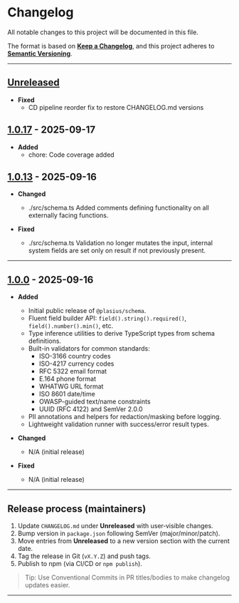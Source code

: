 
# Changelog

All notable changes to this project will be documented in this file.

The format is based on **[Keep a Changelog](https://keepachangelog.com/en/1.1.0/)**, and this project adheres to **[Semantic Versioning](https://semver.org/spec/v2.0.0.html)**.

---

## [Unreleased]

- **Fixed**
  - CD pipeline reorder fix to restore CHANGELOG.md versions

## [1.0.17] - 2025-09-17

- **Added**
  - chore: Code coverage added

## [1.0.13] - 2025-09-16

- **Changed**
  - ./src/schema.ts Added comments defining functionality on all externally facing functions.

- **Fixed**
  - ./src/schema.ts Validation no longer mutates the input, internal system fields are set only on result if not previously present.

---

## [1.0.0] - 2025-09-16

- **Added**
  - Initial public release of `@plasius/schema`.
  - Fluent field builder API: `field().string().required()`, `field().number().min()`, etc.
  - Type inference utilities to derive TypeScript types from schema definitions.
  - Built-in validators for common standards:
    - ISO-3166 country codes
    - ISO-4217 currency codes
    - RFC 5322 email format
    - E.164 phone format
    - WHATWG URL format
    - ISO 8601 date/time
    - OWASP-guided text/name constraints
    - UUID (RFC 4122) and SemVer 2.0.0
  - PII annotations and helpers for redaction/masking before logging.
  - Lightweight validation runner with success/error result types.

- **Changed**
  - N/A (initial release)

- **Fixed**
  - N/A (initial release)

---

## Release process (maintainers)

1. Update `CHANGELOG.md` under **Unreleased** with user‑visible changes.
2. Bump version in `package.json` following SemVer (major/minor/patch).
3. Move entries from **Unreleased** to a new version section with the current date.
4. Tag the release in Git (`vX.Y.Z`) and push tags.
5. Publish to npm (via CI/CD or `npm publish`).

> Tip: Use Conventional Commits in PR titles/bodies to make changelog updates easier.

---

[Unreleased]: https://github.com/Plasius-LTD/schema/compare/v...HEAD
[1.0.0]: https://github.com/Plasius-LTD/schema/releases/tag/v1.0.0
[1.0.13]: https://github.com/Plasius-LTD/schema/releases/tag/v1.0.13
[1.0.17]: https://github.com/Plasius-LTD/schema/releases/tag/v1.0.17
